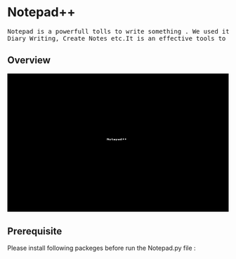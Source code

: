 # Notepad++
<pre>Notepad is a powerfull tolls to write something . We used it for perform several task like Computer Programming, 
Diary Writing, Create Notes etc.It is an effective tools to create digital copy of a document.</pre>

## Overview 
<img src = "notepad1.gif">

## Prerequisite
<p> Please install following packeges before run the Notepad.py file :</p>
